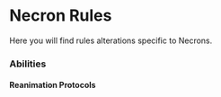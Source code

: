 # Necron Rules

Here you will find rules alterations specific to Necrons.

### Abilities

#### Reanimation Protocols


